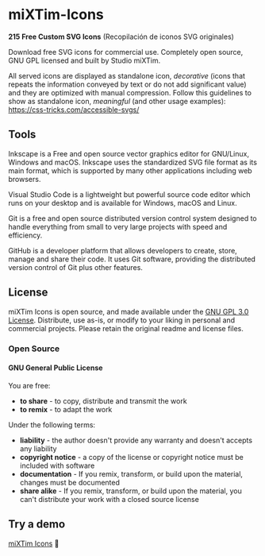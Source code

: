 # miXTim-Icons

**215 Free Custom SVG Icons** (Recopilación de iconos SVG originales)

Download free SVG icons for commercial use. Completely open source, GNU GPL licensed and built by Studio miXTim.

All served icons are displayed as standalone icon, *decorative* (icons that repeats the information conveyed by text or do not add significant value) and they are optimized with manual compression. 
Follow this guidelines to show as standalone icon, *meaningful* (and other usage examples): https://css-tricks.com/accessible-svgs/

## Tools
Inkscape is a Free and open source vector graphics editor for GNU/Linux, Windows and macOS. Inkscape uses the standardized SVG file format as its main format, which is supported by many other applications including web browsers.

Visual Studio Code is a lightweight but powerful source code editor which runs on your desktop and is available for Windows, macOS and Linux.

Git is a free and open source distributed version control system designed to handle everything from small to very large projects with speed and efficiency. 

GitHub is a developer platform that allows developers to create, store, manage and share their code. It uses Git software, providing the distributed version control of Git plus other features.

## License
miXTim Icons is open source, and made available under the <a href="https://opensource.org/license/gpl-3-0">GNU GPL 3.0 License</a>. Distribute, use as-is, or modify to your liking in personal and commercial projects. Please retain the original readme and license files.

### Open Source
#### GNU General Public License
You are free:
- **to share** - to copy, distribute and transmit the work
- **to remix** - to adapt the work

Under the following terms:
- **liability** - the author doesn't provide any warranty and doesn't accepts any liability
- **copyright notice** - a copy of the license or copyright notice must be included with software
- **documentation** - If you remix, transform, or build upon the material, changes must be documented
- **share alike** - If you remix, transform, or build upon the material, you can't distribute your work with a closed source license

## Try a demo
[miXTim Icons](https://mixtim.github.io/mixtim-icons/) 🔗

